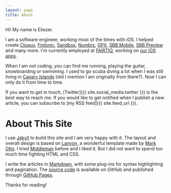 ```yaml
---
layout: page
title: About
---
```

Hi! My name is Eliezer.

I am a software engineer, working most of the times with iOS. I helped create [Cloquo](https://twitter.com/cloquo), [Fintonic](https://itunes.apple.com/app/fintonic-tus-finanzas-personales./id672220319?mt=8), [Sandbox](http://sandbox.is), [Numbrs](https://itunes.apple.com/de/app/centralway-numbrs/id652918824?mt=8), [GPX](https://itunes.apple.com/app/gpx-global-player-exchange/id1064902420?mt=8), [SBB Mobile](https://itunes.apple.com/app/sbb-mobile/id294855237), [SBB Preview](https://itunes.apple.com/app/sbb-preview/id1074833098) and many more. I'm currently employed at [FAIRTIQ](https://fairtiq.com), working on [our iOS apps](https://apps.apple.com/developer/fairtiq-ag/id1094360402).

When I am not coding, you can find me running, playing the guitar, snowboarding or swimming. I used to go scuba diving a lot when I was still living in [Canary Islands](https://en.wikipedia.org/wiki/Canary_Islands) (did I mention I am originally from there?). Now I can only do it from time to time.

If you want to get in touch, [Twitter]({{ site.social_media.twitter }}) is the best way to reach me. If you would like to get notified when I publish a new article, you can subscribe to [my RSS feed]({{ site.feed_url }}).

# About This Site
I use [Jekyll](http://jekyllrb.com) to build this site and I am very happy with it. The layout and overall design is based on [Lanyon](http://lanyon.getpoole.com), a wonderful template made by [Mark Otto](https://twitter.com/mdo). I tried [Middleman](https://middlemanapp.com) before and I liked it. But I did not want to spend too much time fighting HTML and CSS.

I write the articles in [Markdown](http://daringfireball.net/projects/markdown/), with some plug-ins for syntax highlighting and pagination. The [source code](https://github.com/elitalon/elitalon.github.io) is available on GitHub and published through [GitHub Pages](https://pages.github.com).

Thanks for reading!